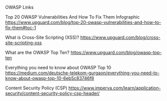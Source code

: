 
OWASP Links


Top 20 OWASP Vulnerabilities And How To Fix Them Infographic
https://www.upguard.com/blog/top-20-owasp-vulnerabilities-and-how-to-fix-them#toc-1

What is Cross-Site Scripting (XSS)?
https://www.upguard.com/blog/cross-site-scripting-xss

What are the OWASP Top Ten?
https://www.upguard.com/blog/owasp-top-ten

Everything you need to know about OWASP Top 10
https://medium.com/deutsche-telekom-gurgaon/everything-you-need-to-know-about-owasp-top-10-6eb5c83746f8

Content Security Policy (CSP)
https://www.imperva.com/learn/application-security/content-security-policy-csp-header/


